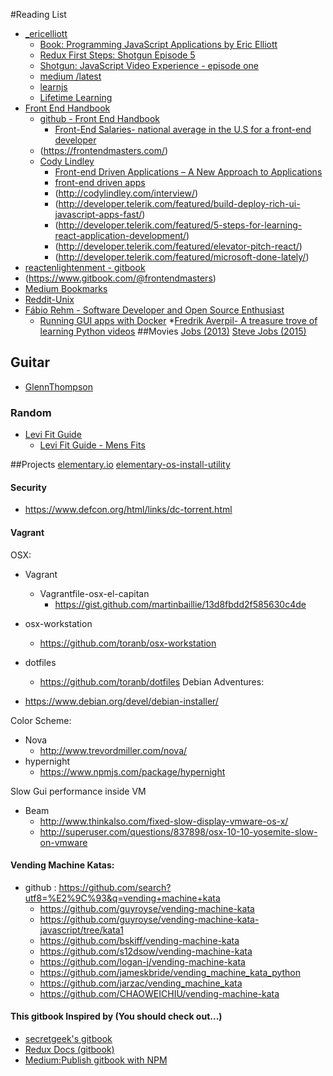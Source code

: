 #Reading List
* [_ericelliott]() 
    * [Book: Programming JavaScript Applications by Eric Elliott](http://chimera.labs.oreilly.com/books/1234000000262)
    * [Redux First Steps: Shotgun Episode 5](https://medium.com/javascript-scene/redux-first-steps-shotgun-episode-5-ab46af7c240d#.rwtkmbwqy)
    * [Shotgun: JavaScript Video Experience - episode one](https://medium.com/javascript-scene/shotgun-javascript-video-experience-c8b6a7771d49#.goab6m44u)
    * [medium /latest](https://medium.com/@_ericelliott/latest)
    * [learnjs](https://medium.com/javascript-scene/tagged/learnjs)
    * [Lifetime Learning](https://ericelliottjs.com/product/lifetime-access-pass/)
* [Front End Handbook](https://www.frontendhandbook.com/)
    * [github - Front End Handbook](https://github.com/FrontendMasters/front-end-handbook) 
        * [Front-End Salaries- national average in the U.S for a front-end developer ](https://www.frontendhandbook.com/practice/salaries.html)
    * (https://frontendmasters.com/)
    * [Cody Lindley](http://codylindley.com/) 
        * [Front-end Driven Applications – A New Approach to Applications](http://developer.telerik.com/featured/front-end-driven-applications-new-approach-applications/)
        * [front-end driven apps](http://presentboldly.com/codylindley/front-end-driven-applications/2)
        * (http://codylindley.com/interview/)
        * (http://developer.telerik.com/featured/build-deploy-rich-ui-javascript-apps-fast/)
        * (http://developer.telerik.com/featured/5-steps-for-learning-react-application-development/)
        * (http://developer.telerik.com/featured/elevator-pitch-react/)
        * (http://developer.telerik.com/featured/microsoft-done-lately/)
* [reactenlightenment - gitbook](https://www.reactenlightenment.com/react-state/8.4.html)
* (https://www.gitbook.com/@frontendmasters)
* [Medium Bookmarks](https://medium.com/browse/bookmarks)
* [Reddit-Unix](https://www.reddit.com/r/unixporn/)
* [Fábio Rehm - Software Developer and Open Source Enthusiast](http://fabiorehm.com/)
    * [Running GUI apps with Docker](http://fabiorehm.com/blog/2014/09/11/running-gui-apps-with-docker/)
*[Fredrik Averpil- A treasure trove of learning Python videos](https://fredrikaverpil.github.io/2016/11/02/a-treasure-trove-of-learning-python-videos/)
##Movies
[Jobs (2013)](http://www.imdb.com/title/tt2357129/)
[Steve Jobs (2015)](http://www.imdb.com/title/tt2080374/)

## Guitar
* [GlennThompson](https://www.myguitarworkshop.com/glennthompson/lessons/365/24-voicings-for-any-4-note-seventh-chord)

### Random
* [Levi Fit Guide](https://imgur.com/a/iEvGO#ObQQtxz)
    * [Levi Fit Guide - Mens Fits](https://www.pinterest.com/pin/79446380906180561/)

##Projects
[elementary.io](https://elementary.io/open-source)
[elementary-os-install-utility](https://github.com/sdaitzman/elementary-os-install-utility)

#### Security
* https://www.defcon.org/html/links/dc-torrent.html

#### Vagrant
OSX:
  * Vagrant
    * Vagrantfile-osx-el-capitan
      * https://gist.github.com/martinbaillie/13d8fbdd2f585630c4de
  * osx-workstation
    * https://github.com/toranb/osx-workstation

  * dotfiles
    * https://github.com/toranb/dotfiles
Debian Adventures: 
  * https://www.debian.org/devel/debian-installer/

Color Scheme: 
  * Nova 
    * http://www.trevordmiller.com/nova/
  * hypernight
    * https://www.npmjs.com/package/hypernight

Slow Gui performance inside VM
  * Beam
    * http://www.thinkalso.com/fixed-slow-display-vmware-os-x/
    * http://superuser.com/questions/837898/osx-10-10-yosemite-slow-on-vmware

#### Vending Machine Katas:
* github : https://github.com/search?utf8=%E2%9C%93&q=vending+machine+kata
  * https://github.com/guyroyse/vending-machine-kata
  * https://github.com/guyroyse/vending-machine-kata-javascript/tree/kata1
  * https://github.com/bskiff/vending-machine-kata
  * https://github.com/s12dsow/vending-machine-kata
  * https://github.com/logan-j/vending-machine-kata
  * https://github.com/jameskbride/vending_machine_kata_python
  * https://github.com/jarzac/vending_machine_kata
  * https://github.com/CHAOWEICHIU/vending-machine-kata


#### This gitbook Inspired by (You should check out...)
 * [secretgeek's gitbook](https://til.secretgeek.net/)
 * [Redux Docs (gitbook)](http://redux.js.org/) 
 * [Medium:Publish gitbook with NPM](https://medium.com/@gpbl/how-to-use-gitbook-to-publish-docs-for-your-open-source-npm-packages-465dd8d5bfba#.dadjzqxiy)
